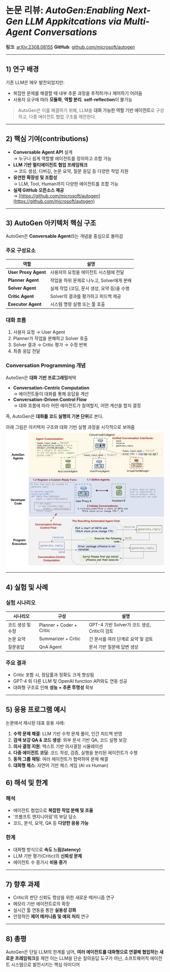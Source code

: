 # 논문 리뷰: _AutoGen:Enabling Next-Gen LLM Appkitcations via Multi-Agent Conversations_

**링크**: [arXiv:2308.08155](https://arxiv.org/pdf/2308.08155)
**GitHub**: [github.com/microsoft/autogen](https://github.com/microsoft/autogen)

---

## 1) 연구 배경

기존 LLM은 매우 발전되었지만:

- 복잡한 문제를 해결할 때 내부 추론 과정을 추적하거나 제어하기 어려움
- 사용자 요구에 따라 **모듈화**, **역할 분리**. **self-reflection**이 불가능

> AutoGen은 이를 해결하기 위해, LLM을 **대화 가능한 역할 기반 에이전트**로 구성하고, 다중 에이전트 협업 구조를 제안한다.

---

## 2) 핵심 기여(contributions)

- **Conversable Agent API** 설계  
   → 누구나 쉽게 역할별 에이전트를 정의하고 조합 가능
- **LLM 기반 멀티에이전트 협업 프레임워크**  
   → 코드 생성, 디버깅, 논문 요약, 질문 응답 등 다양한 작업 지원
- **유연한 확장성 및 조합성**  
  → LLM, Tool, Human까지 다양한 에이전트를 조합 가능
- **실제 GitHub 오픈소스 제공**  
   → [https://github.com/microsoft/autogen](https://github.com/microsoft/autogen)

---

## 3) AutoGen 아키텍처 핵심 구조

AutoGen은 **Conversable Agent**라는 개념을 중심으로 돌아감

### 주요 구성요소

| 역할                 | 설명                                        |
| -------------------- | ------------------------------------------- |
| **User Proxy Agent** | 사용자의 요청을 에이전트 시스템에 전달      |
| **Planner Agent**    | 작업을 하위 문제로 나누고, Solver에게 분배  |
| **Solver Agent**     | 실제 작업 (코딩, 문서 생성, 요약 등)을 수행 |
| **Critic Agent**     | Solver의 결과를 평가하고 피드백 제공        |
| **Executor Agent**   | 시스템 명령 실행 또는 툴 호출               |

### 대화 흐름

1. 사용자 요청 → User Agent
2. Planner가 작업을 분해하고 Solver 호출
3. Solver 결과 → Critic 평가 → 수정 반복
4. 최종 응답 전달

### Conversation Programming 개념

AutoGen은 **대화 기반 프로그래밍**채택

- **Conversation-Centric Computation**  
  → 에이전트들이 대화를 통해 응답을 계산
- **Conversation-Driven Control Flow**  
  → 대화 흐름에 따라 어떤 에이전트가 참여할지, 어떤 계산을 할지 결정

즉, AutoGen은 **대화를 코드 실행의 기본 단위**로 본다.

아래 그림은 아키텍처 구조와 대화 기반 실행 과정을 시각적으로 보여줌
![alt text](image.png)

---

## 4) 실험 및 사례

### 실험 시나리오

| 시나리오          | 구성                     | 설명                                         |
| ----------------- | ------------------------ | -------------------------------------------- |
| 코드 생성 및 수정 | Planner + Coder + Critic | GPT-4 기반 Solver가 코드 생성, Critic이 검토 |
| 논문 요약         | Summarizer + Critic      | 긴 문서를 여러 단계로 요약 및 검토           |
| 질문응답          | QnA Agent                | 문서 기반 질문에 답변 생성                   |

### 주요 결과

- Critic 포함 시, 정답률과 정확도 크게 향상됨
- GPT-4 외 다른 LLM 및 OpenAI function API와도 연동 성공
- 대화형 구조로 인해 **성능 + 추론 투명성** 확보

---

## 5) 응용 프로그램 예시

논문에서 제시된 대표 응용 사례:

1. **수학 문제 해결**: LLM 기반 수학 문제 풀이, 인간 피드백 반영
2. **검색 보강 QA & 코드 생성**: 외부 문서 기반 QA, 코드 실행 보강
3. **의사 결정 지원**: 텍스트 기반 의사결정 시뮬레이션
4. **다중 에이전트 코딩**: 코드 작성, 검증, 실행을 분리된 에이전트가 수행
5. **동적 그룹 채팅**: 여러 에이전트가 협력하여 문제 해결
6. **대화형 체스**: 자연어 기반 체스 게임 (AI vs Human)

## 6) 해석 및 한계

### 해석

- 에이전트 협업으로 **복잡한 작업 분해 및 조율**
- '프롬프트 엔지니어링'의 부담 담소
- 코드, 분석, 요약, QA 등 **다양한 응용 가능**

### 한계

- 대화형 방식으로 **속도 느림(latency)**
- LLM 기반 평가(Critic)의 **신뢰성 문제**
- 에이전트 수 증가시 **비용 증가**

---

## 7) 향후 과제

- Critic의 판단 신뢰도 향상을 위한 새로운 메커니즘 연구
- 메모리 기반 에이전트로의 확장
- 실시간 툴 연동을 통한 **실용성 강화**
- 안정적인 **제어 메커니즘 및 예외 처리** 연구

---

## 8) 총평

AutoGen은 단일 LLM의 한계를 넘어, **여러 에이전트를 대화형으로 연결해 협업하는 새로운 프레임워크**를 제안
이는 LLM을 단순 질의응답 도구가 아닌, 소프트웨어적 에이전트 시스템으로 발전시키는 핵심 아이디어
